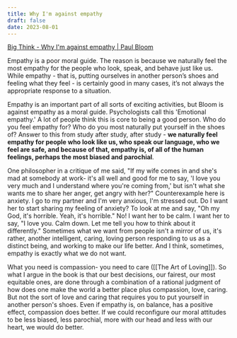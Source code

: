 ```yaml
---
title: Why I'm against empathy
draft: false
date: 2023-08-01
---
```


[Big Think - Why I'm against empathy | Paul Bloom](https://www.youtube.com/watch?v=5VUpo28aAks)

Empathy is a poor moral guide. The reason is because we naturally feel the most empathy for the people who look, speak, and behave just like us. While empathy - that is, putting ourselves in another person’s shoes and feeling what they feel - is certainly good in many cases, it’s not always the appropriate response to a situation.

Empathy is an important part of all sorts of exciting activities, but Bloom is against empathy as a moral guide. Psychologists call this 'Emotional empathy.' A lot of people think this is core to being a good person. Who do you feel empathy for? Who do you most naturally put yourself in the shoes of? Answer to this from study after study, after study - **we naturally feel empathy for people who look like us, who speak our language, who we feel are safe, and because of that, empathy is, of all of the human feelings, perhaps the most biased and parochial**.

One philosopher in a critique of me said, "If my wife comes in and she's mad at somebody at work- it's all well and good for me to say, 'I love you very much and I understand where you're coming from,' but isn't what she wants me to share her anger, get angry with her?" 
Counterexample here is anxiety. I go to my partner and I'm very anxious, I'm stressed out. Do I want her to start sharing my feeling of anxiety? To look at me and say, "Oh my God, it's horrible. Yeah, it's horrible." No! I want her to be calm. I want her to say, "I love you. Calm down. Let me tell you how to think about it differently." Sometimes what we want from people isn't a mirror of us, it's rather, another intelligent, caring, loving person responding to us as a distinct being, and working to make our life better. And I think, sometimes, empathy is exactly what we do not want.

What you need is compassion- you need to care ([[The Art of Loving]]). So what I argue in the book is that our best decisions, our fairest, our most equitable ones, are done through a combination of a rational judgment of how does one make the world a better place plus compassion, love, caring. But not the sort of love and caring that requires you to put yourself in another person's shoes. Even if empathy is, on balance, has a positive effect, compassion does better. If we could reconfigure our moral attitudes to be less biased, less parochial, more with our head and less with our heart, we would do better.